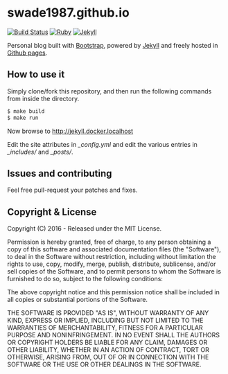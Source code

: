 
# swade1987.github.io

[![Build Status](https://secure.travis-ci.org/biomadeira/sustain.png?branch=gh-pages)](https://travis-ci.org/swade1987/swade1987.github.io)
[![Ruby](https://img.shields.io/badge/ruby-2.1,_2.2-blue.svg?style=flat)](http://travis-ci.org/biomadeira/sustain)
[![Jekyll](https://img.shields.io/badge/jekyll-2.4.0,_3.0.0-blue.svg?style=flat)](http://travis-ci.org/biomadeira/sustain)

Personal blog built with [Bootstrap](http://getbootstrap.com/), powered by [Jekyll](http://jekyllrb.com/) and freely
hosted in [Github pages](https://pages.github.com/).

## How to use it

Simply clone/fork this repository, and then run the following commands from inside the directory.

```bash
$ make build
$ make run
```

Now browse to http://jekyll.docker.localhost

Edit the site attributes in *_config.yml* and edit the various entries in *_includes/* and *_posts/*.

## Issues and contributing

Feel free pull-request your patches and fixes.

## Copyright & License

Copyright (C) 2016 - Released under the MIT License.

Permission is hereby granted, free of charge, to any person obtaining a copy of this software and associated documentation files (the "Software"), to deal in the Software without restriction, including without limitation the rights to use, copy, modify, merge, publish, distribute, sublicense, and/or sell copies of the Software, and to permit persons to whom the Software is furnished to do so, subject to the following conditions:

The above copyright notice and this permission notice shall be included in all copies or substantial portions of the Software.

THE SOFTWARE IS PROVIDED "AS IS", WITHOUT WARRANTY OF ANY KIND, EXPRESS OR IMPLIED, INCLUDING BUT NOT LIMITED TO THE WARRANTIES OF MERCHANTABILITY, FITNESS FOR A PARTICULAR PURPOSE AND
NONINFRINGEMENT. IN NO EVENT SHALL THE AUTHORS OR COPYRIGHT HOLDERS BE LIABLE FOR ANY CLAIM, DAMAGES OR OTHER LIABILITY, WHETHER IN AN ACTION OF CONTRACT, TORT OR OTHERWISE, ARISING FROM, OUT OF OR IN CONNECTION WITH THE SOFTWARE OR THE USE OR OTHER DEALINGS IN THE SOFTWARE.
